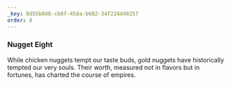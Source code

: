 ```yaml
---
_key: 8d55b848-cb8f-458a-b682-34f224d48257
order: 8
---
```


### Nugget Eight

While chicken nuggets tempt our taste buds, gold nuggets have historically tempted our very souls. Their worth, measured not in flavors but in fortunes, has charted the course of empires.
